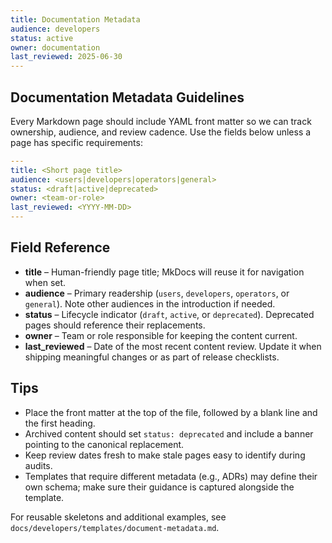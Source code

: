 ```yaml
---
title: Documentation Metadata
audience: developers
status: active
owner: documentation
last_reviewed: 2025-06-30
---
```


## Documentation Metadata Guidelines

Every Markdown page should include YAML front matter so we can track ownership,
audience, and review cadence. Use the fields below unless a page has specific
requirements:

```yaml
---
title: <Short page title>
audience: <users|developers|operators|general>
status: <draft|active|deprecated>
owner: <team-or-role>
last_reviewed: <YYYY-MM-DD>
---
```

## Field Reference

- **title** – Human-friendly page title; MkDocs will reuse it for navigation when set.
- **audience** – Primary readership (`users`, `developers`, `operators`, or
  `general`). Note other audiences in the introduction if needed.
- **status** – Lifecycle indicator (`draft`, `active`, or `deprecated`). Deprecated
  pages should reference their replacements.
- **owner** – Team or role responsible for keeping the content current.
- **last_reviewed** – Date of the most recent content review. Update it when
  shipping meaningful changes or as part of release checklists.

## Tips

- Place the front matter at the top of the file, followed by a blank line and the
  first heading.
- Archived content should set `status: deprecated` and include a banner pointing to
  the canonical replacement.
- Keep review dates fresh to make stale pages easy to identify during audits.
- Templates that require different metadata (e.g., ADRs) may define their own
  schema; make sure their guidance is captured alongside the template.

For reusable skeletons and additional examples, see
`docs/developers/templates/document-metadata.md`.
